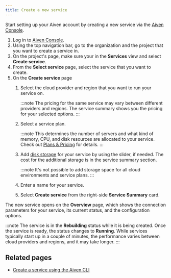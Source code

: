 ```yaml
---
title: Create a new service
---
```


Start setting up your Aiven account by creating a new service via the [Aiven Console](https://console.aiven.io/).

1.  Log in to [Aiven Console](https://console.aiven.io/).
1.  Using the top navigation bar, go to the organization and the project
    that you want to create a service in.
1.  On the project's page, make sure your in the **Services** view and
    select **Create service**.
1.  From the **Select service** page, select the service that you want
    to create.
1.  On the **Create service** page
    1.  Select the cloud provider and region that you want to run your
        service on.

        :::note
        The pricing for the same service may vary between different
        providers and regions. The service summary shows you the pricing
        for your selected options.
        :::

    1.  Select a service plan.

        :::note
        This determines the number of servers and what kind of memory,
        CPU, and disk resources are allocated to your service. Check out
        [Plans & Pricing](https://aiven.io/pricing?product=pg) for
        details.
        :::

    1.  Add
        [disk storage](/docs/platform/concepts/dynamic-disk-sizing) for your service by
        using the slider, if needed. The
        cost for the additional storage is in the service summary
        section.

        :::note
        It's not possible to add storage space for all cloud
        environments and service plans.
        :::

    1.  Enter a name for your service.

    1.  Select **Create service** from the right-side **Service
        Summary** card.

The new service opens on the **Overview** page, which shows
the connection parameters for your service, its current status, and the
configuration options.

:::note
The service is in the **Rebuilding** status while it is being created.
Once the service is ready, the status changes to **Running**. While
services typically start up in a couple of minutes, the performance
varies between cloud providers and regions, and it may take longer.
:::

## Related pages

- [Create a service using the Aiven CLI](/docs/tools/cli/service-cli#avn-cli-service-create)

